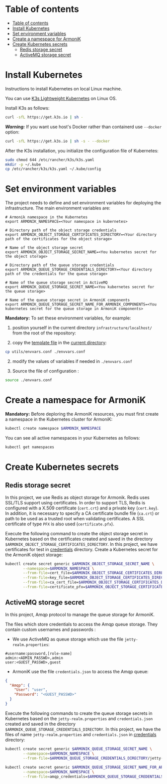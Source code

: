 # Table of contents

- [Table of contents](#table-of-contents)
- [Install Kubernetes <a name="install-kubernetes"></a>](#install-kubernetes-)
- [Set environment variables <a name="set-environment-variables"></a>](#set-environment-variables-)
- [Create a namespace for ArmoniK <a name="create-a-namespace-for-armonik"></a>](#create-a-namespace-for-armonik-)
- [Create Kubernetes secrets <a name="create-kubernetes-secrets"></a>](#create-kubernetes-secrets-)
    - [Redis storage secret <a name="redis-storage-secret"></a>](#redis-storage-secret-)
    - [ActiveMQ storage secret <a name="activemq-storage-secret"></a>](#activemq-storage-secret-)

# Install Kubernetes <a name="install-kubernetes"></a>

Instructions to install Kubernetes on local Linux machine.

You can use [K3s Lightweight Kubernetes](https://rancher.com/docs/k3s/latest/en/) on Linux OS.

Install K3s as follows:

```bash
curl -sfL https://get.k3s.io | sh -
```

***Warning:*** If you want use host's Docker rather than containerd use `--docker` option:

```bash
curl -sfL https://get.k3s.io | sh -s - --docker
```

After the K3s installation, you initialize the configuration file of Kubernetes:

```bash
sudo chmod 644 /etc/rancher/k3s/k3s.yaml
mkdir -p ~/.kube
cp /etc/rancher/k3s/k3s.yaml ~/.kube/config
```

# Set environment variables <a name="set-environment-variables"></a>

The project needs to define and set environment variables for deploying the infrastructure. The main environment
variables are:

```buildoutcfg
# Armonik namespace in the Kubernetes
export ARMONIK_NAMESPACE=<Your namespace in kubernetes>

# Directory path of the object storage credentials
export ARMONIK_OBJECT_STORAGE_CERTIFICATES_DIRECTORY=<Your directory path of the certificates for the object storage>
    
# Name of the object storage secret
export ARMONIK_OBJECT_STORAGE_SECRET_NAME=<You kubernetes secret for the object storage>

# Directory path of the queue storage credentials
export ARMONIK_QUEUE_STORAGE_CREDENTIALS_DIRECTORY=<Your directory path of the credentials for the queue storage>
    
# Name of the queue storage secret in ActiveMQ
export ARMONIK_QUEUE_STORAGE_SECRET_NAME=<You kubernetes secret for the queue storage>

# Name of the queue storage secret in ArmoniK components
export ARMONIK_QUEUE_STORAGE_SECRET_NAME_FOR_ARMONIK_COMPONENTS=<You kubernetes secret for the queue storage in ArmoniK components>
```

**Mandatory:** To set these environment variables, for example:

1. position yourself in the current directory `infrastructure/localhost/` from the root of the repository:

2. copy the [template file](../utils/envvars.conf) in the [current directory](../../localhost):

```bash
cp utils/envvars.conf ./envvars.conf
```

2. modify the values of variables if needed in `./envvars.conf`

3. Source the file of configuration :

```bash
source ./envvars.conf
```

# Create a namespace for ArmoniK <a name="create-a-namespace-for-armonik"></a>

**Mandatory:** Before deploring the ArmoniK resources, you must first create a namespace in the Kubernetes cluster for
ArmoniK:

```bash
kubectl create namespace $ARMONIK_NAMESPACE
```

You can see all active namespaces in your Kubernetes as follows:

```bash
kubectl get namespaces
```

# Create Kubernetes secrets <a name="create-kubernetes-secrets"></a>

## Redis storage secret <a name="redis-storage-secret"></a>

In this project, we use Redis as object storage for Armonik. Redis uses SSL/TLS support using certificates. In order to
support TLS, Redis is configured with a X.509 certificate (`cert.crt`) and a private key (`cert.key`). In addition, it
is necessary to specify a CA certificate bundle file (`ca.crt`) or path to be used as a trusted root when validating
certificates. A SSL certificate of type `PFX` is also used (`certificate.pfx`).

Execute the following command to create the object storage secret in Kubernetes based on the certificates created and
saved in the directory `$ARMONIK_OBJECT_STORAGE_CERTIFICATES_DIRECTORY`. In this project, we have certificates for test
in [credentials](../credentials) directory. Create a Kubernetes secret for the ArmoniK object storage:

```bash
kubectl create secret generic $ARMONIK_OBJECT_STORAGE_SECRET_NAME \
        --namespace=$ARMONIK_NAMESPACE \
        --from-file=cert_file=$ARMONIK_OBJECT_STORAGE_CERTIFICATES_DIRECTORY/cert.crt \
        --from-file=key_file=$ARMONIK_OBJECT_STORAGE_CERTIFICATES_DIRECTORY/cert.key \
        --from-file=ca_cert_file=$ARMONIK_OBJECT_STORAGE_CERTIFICATES_DIRECTORY/ca.crt \
        --from-file=certificate_pfx=$ARMONIK_OBJECT_STORAGE_CERTIFICATES_DIRECTORY/certificate.pfx
```

## ActiveMQ storage secret <a name="activemq-storage-secret"></a>

In this project, Amqp protocol to manage the queue storage for ArmoniK.

The files which store credentials to access the Amqp queue storage. They contain custom usernames and passwords :

* We use ActiveMQ as queue storage which use the file `jetty-realm.properties`:

```text
#username:password,[role-name]
admin:<ADMIN_PASSWD>,admin
user:<GUEST_PASSWD>,guest
```

* ArmoniK use the file `credentials.json` to access the Amqp queue:

```json
{
  "Amqp": {
    "User": "user",
    "Password": "<GUEST_PASSWD>"
  }
}
```

Execute the following commands to create the queue storage secrets in Kubernetes based on the `jetty-realm.properties`
and `credentials.json` created and saved in the directory `$ARMONIK_QUEUE_STORAGE_CREDENTIALS_DIRECTORY`. In this
project, we have the files of name `jetty-realm.properties` and `credentials.json` in [credentials](../credentials)
directory:

```bash
kubectl create secret generic $ARMONIK_QUEUE_STORAGE_SECRET_NAME \
        --namespace=$ARMONIK_NAMESPACE \
        --from-file=$ARMONIK_QUEUE_STORAGE_CREDENTIALS_DIRECTORY/jetty-realm.properties
        
kubectl create secret generic $ARMONIK_QUEUE_STORAGE_SECRET_NAME_FOR_ARMONIK_COMPONENTS \
        --namespace=$ARMONIK_NAMESPACE \
        --from-file=amqp_credentials=$ARMONIK_QUEUE_STORAGE_CREDENTIALS_DIRECTORY/credentials.json
```